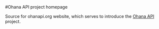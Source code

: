 #Ohana API project homepage

Source for ohanapi.org website, which serves to introduce the [Ohana API](https://github.com/codeforamerica/ohana-api) project.